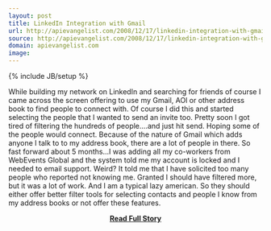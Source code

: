 ```yaml
---
layout: post
title: LinkedIn Integration with Gmail
url: http://apievangelist.com/2008/12/17/linkedin-integration-with-gmail/
source: http://apievangelist.com/2008/12/17/linkedin-integration-with-gmail/
domain: apievangelist.com
image: 
---
```

{% include JB/setup %}<p>While building my network on LinkedIn and searching for friends of course I came across the screen offering to use my Gmail, AOl or other address book to find people to connect with.
Of course I did this and started selecting the people that I wanted to send an invite too. Pretty soon I got tired of filtering the hundreds of people....and just hit send. Hoping some of the people would connect.
Because of the nature of Gmail which adds anyone I talk to to my address book, there are a lot of people in there.
So fast forward about 5 months...I was adding all my co-workers from WebEvents Global and the system told me my account is locked and I needed to email support. Weird?
It told me that I have solicited too many people who reported not knowing me.
Granted I should have filtered more, but it was a lot of work. And I am a typical lazy american. So they should either offer better filter tools for selecting contacts and people I know from my address books or not offer these features.</p>
<center><p><a href="http://apievangelist.com/2008/12/17/linkedin-integration-with-gmail/" style='padding:25px; font-sze:18px; font-weight: bold;'>Read Full Story</a></p></center>
